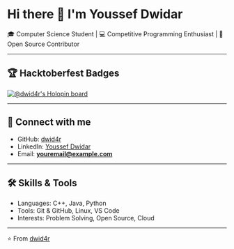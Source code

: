# Hi there 👋 I'm Youssef Dwidar

🎓 Computer Science Student | 💻 Competitive Programming Enthusiast | 🌱 Open Source Contributor  

---

## 🏆 Hacktoberfest Badges
[![@dwid4r's Holopin board](https://holopin.me/dwid4r)](https://holopin.io/@dwid4r)

---

## 🔗 Connect with me
- GitHub: [dwid4r](https://github.com/dwid4r)
- LinkedIn: [Youssef Dwidar](https://www.linkedin.com/in/youssef-dwidar/) <!-- لو عندك لينكدإن -->
- Email: **youremail@example.com**

---

## 🛠️ Skills & Tools
- Languages: C++, Java, Python
- Tools: Git & GitHub, Linux, VS Code
- Interests: Problem Solving, Open Source, Cloud

---

⭐️ From [dwid4r](https://github.com/dwid4r)
